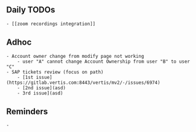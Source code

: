 ## Daily TODOs
	- [[zoom recordings integration]]
## Adhoc
	- Account owner change from modify page not working
		- user "A" cannot change Account Ownership from user "B" to user "C"
	- SAP tickets review (focus on path)
		- [1st issue](https://gitlab.vertis.com:8443/vertis/mv2/-/issues/6974)
		- [2nd issue](asd)
		- 3rd issue](asd)
## Reminders
	-